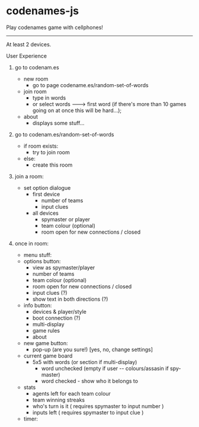 # codenames-js
Play codenames game with cellphones!


-----------

At least 2 devices.

User Experience

1) go to codenam.es
    - new room
        + go to page codename.es/random-set-of-words
    - join room
        + type in words
        + or select words ---> first word (if there's more than 10 games going on at once this will be hard...);
    - about
        + displays some stuff...
2) go to codenam.es/random-set-of-words
    - if room exists:
        + try to join room
    - else:
        + create this room
3) join a room:
    - set option dialogue
        + first device
            * number of teams
            * input clues
        + all devices
            * spymaster or player
            * team colour (optional)
            * room open for new connections / closed

4) once in room:
    - menu stuff:
    - options button:
        + view as spymaster/player
        + number of teams
        + team colour (optional)
        + room open for new connections / closed
        + input clues (?)
        + show text in both directions (?)
    - info button:
        + devices & player/style
        + boot connection (?)
        + multi-display
        + game rules
        + about
    - new game button:
        + pop-up (are you sure!) [yes, no, change settings]
    - current game board
        + 5x5 with words (or section if multi-display)
            * word unchecked (empty if user -- colours/assasin if spy-master)
            * word checked - show who it belongs to
    - stats
        + agents left for each team colour
        + team winning streaks
        + who's turn is it ( requires spymaster to input number )
        + inputs left ( requires spymaster to input clue )
    - timer:
